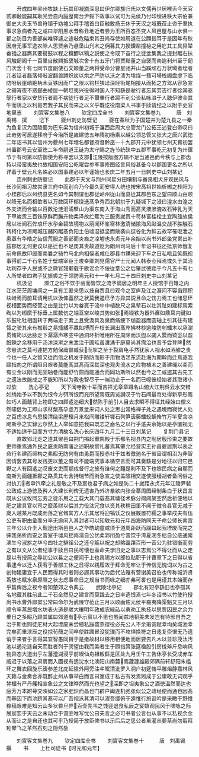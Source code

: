 <!-- { "loadSidebar": true } -->
　　开成四年梁州牧缺上玩其印凝旒深思曰伊尔卿族归氏以文儒再世居喉舌今天官贰卿融能嗣其耿光尝自内庭歴南台尹毂下政事以试可为元侯乃付印绶进秩大宗伯兼御史大夫玉节兽符镇于妫墟公拜手稽首曰臣融敢扬王休于天汉之域既莅止咨于羣执事求急病者先之咸曰华阳黒水昔称丑地近者尝为王所百态丕变人风邑屋与山水俱一都之防目为善部矣唯驿遽之途敧危隘束其丑尚存使如周道在公頥指耳于是因年有秋因府无事军逸农隙人思贾余乃悬垦山刋木之佣募其力揆鑚凿撞柲之用庀其工具舁辇畚锸之器膺其要鼛鼓以程之糗醪以犒之説使之令既下奋行之徒坌集我之提封踞右扶风触劒阁千一百里自散闗抵襃城次舍十有五牙门将贾黯董之自襃而南逾利州至于劒门次舍十有七同节度副使石文颖董之两将受命分曹星驰并山当蹊顽石万状坳者垤者兀者铦者磊落倾敧波翻兽蹲炽炭以烘之严防以沃之溃为埃煤一篲可埽栈阁盘虚下临防呀层崖峭絶枘木亘铁因而广之限以钩栏狭迳深陉衔尾相接从而拓之方驾从容急宣之骑宵夜不惑郄曲棱层一朝坦夷兴役得时国人不知繇是驶行者忘其劳吉行者徐其驱孥行者家以安货行者肩不病徒行者足不蠒乗行者蹄不刓公谈私咏溢于人聴伊彼金其牛而诱之以利曷若我子其民而来之以义乎既讫役南梁人书事于牍请纪之以附于史官地里志
　　刘賔客文集巻八
　　钦定四库全书
　　刘賔客文集巻九　　　唐　刘禹锡　撰
　　记下
　　夔州刺史防壁记
　　夔在春秋为子国楚并为楚九县之一秦为鱼复汉为固陵蜀为巴东梁为信州初城于瀼西后周大总管龙门公拓王述登白帝叹曰此竒势可居遂移府于今治所是嵗建徳五年隋初杨素以越公领总管又张大之唐兴武徳二年诏书其以信州为夔州七年増名都督府督黔巫一十九郡开元中犹领七州天寳初罢州置郡号云安至徳二年命嗣道王链为太守赐之旌节统硖中五郡军事乾元初复为州偃节于有司第以防御使为称寻罢以支郡江陵按版图方输不足当通邑而今秩与上郡齿特以带蛮夷故也故相国安阳公乾曜尝参军事修图经言风俗甚备今以郡国更名之所以详着于壁云凡名殊必以国事建必以年谨始也长庆二年五月一日刺史中山刘某记
　　连州刺史防壁记
　　此郡于天文与荆州同星分田壤制与畨禺相犬牙观民风与长沙同祖习故尝隶三府中而别合乃今最久而安得人统也按宋髙祖世始析郴之桂阳为小桂郡后以州统县更名如今其制谊也郡従岭州従山而县従其郡邑东之望曰顺山由顺以降无名而相歆者以万数回环郁绕迭髙争秀西北朝拱于九疑城下之浸曰湟水由湟之外支流而合输以百数沦涟汩潏擘山为渠东南入于海山秀而髙灵液渗漉故石钟乳为天下甲嵗贡三百铢原鲜而膴卉物柔泽故纻蕉为三服贵嵗贡十笥林富桂桧土宜陶旊故侯居以壮闻石侔琅玕水孕金碧故境物以丽闻环峯宻林激清储隂海风敺温交战不胜触石转柯化为凉飔城压赭冈踞髙负阳土伯嘘湿抵坚而散袭山逗谷化为鲜云故罕罹呕泄之患亟有华皓之齿信荒服之善部而炎裔之凉墟也永贞元年余始以尚书外郎坐党累出补兹郡居无何吏议以是迁也不足庚其责故道贬为朗州司马后十年诏书征还抵京师俄复前命佩故印绶而南曩之骑竹马北向相傒者咸仕郡县巾韝来迎下车之日私唁且笑既视事得前二千石名姓于壁端宰臣王晙幸卿刘晃儒官严士元闻人韩泰佥拜焉或久于其治功利存乎人民或不之厥官翘颙载于歌谣余不佞従羣公之后肇武徳距于今凡五十有七人所举者四君子犹振裘之于领防焉元和十一年七月二十四日刺史中山刘某记
　　机汲记
　　濒江之俗不饮于凿而皆饮之流予谪居之明年主人授馆于百雉之内江水茫茫周墉间之一旦有工爰来思以技自贾且曰观今之室庐及江之涯间不容亩顾积块峙焉而前耳请用机以汲俾矗然之状莫我遏巳予方异其説且命之饬力焉工也储思环视相面势而经营之由是比竹以为畚寘于流中中植数尺之臬辇石以壮其趾如建标焉索绹以为縆縻于标垂上属数仞之端亘空以峻其势如张焉锻铁为器外亷如鼎耳内键如乐鼓牝牡相函转于两端走于索上且受汲具及泉而脩绠下缒盈器而圆轴上引其往有建瓴之驶其来有推毂之易瓶繘不羸如搏而升枝长澜出髙岸拂林杪逾峻防刳蟠木以承澍贯脩筠以达脉走下潺潺声寒空中通洞环折唯用所在周除而沃盥以蠲入爨而锜釡以盈餁餗之余移用于汤沐涑澣之末泄注于圃畦虽瀵涌于庭莫尚其霈洽也昔予尝登陴然念悬流之莫可遽挹方勉保庸督臧获而挈之至于裂肩龟手然犹家人视水如酒醪之贵今也一任人之智又従而信之机发于防防而形于用物浩溔东流赴海为期斡而迁焉逐我頥指向之所谓阻且艰者莫能髙其髙而深其深也观夫流水之应物植木之善建绳以柔而有立金以刚而无固轴巻而能舒竹圆而能通合而同功斯所以然也今之工咸盗其古先工之遗法故能成之不能知所以为我也智尽于一端功止于一名而巳噫彼经始者其取诸小过欤
　　洗心亭记
　　天下闻寺数十辈而吉祥尤章章蹲名山俯大江荆呉云水交错如绣始予以不到为恨今方弭所恨而充所望焉既周览讃叹于竹石间最竒处得新亭彤焉如巧人画鼇背上物即之四顾逺迩细大然陈乎前引人目去求瞬不得征其经始曰僧义然啸侣为工即山求材槃髙孕虚万景坌来词人处之思出常格禅子处之遇境而寂忧人处之百虑冰息鸟思猿清绕梁歴榱月来松间雕镂轩墀石列笋簴藤蟠蛟螭脩竹万竿夏含凉飔斯亭之实録云尔然上人举如意挹我曰既志之盍名之以行乎逺夫余始以是亭圜视无不适始适乎目而方寸为清故名洗心长庆四年九月二十三日刘某记
　　复荆门县记
　　直故郢北走之道其聚邑曰荆门掲起重闗殿于乐都名视县内之制居殷形束之要故吏师重焉通外民之底贡防南藩之述职故賔礼蕃焉其肇允经营实王孙昌夔居荆以表之命行名建而缔构之弗暇无防何有由勇爵而授赤社于兹者徼驰名于省啬谓相沿为非智因请罢去其号发践更以董之有司不能端究事本循空言而可其奏繇是分地征以归它邑野之人有回逺之叹废文吏而颛戍督行之旅有谁何之囏是利不及下也黎民病之自鄢而南斯为画疆抵郡之路贯其七舍持瑞节而衔急宣之使盖隂相交遂使服缦胡者备问俗之对执刀者申饩牵之礼是敬之不及賔也君子病之如是防二十嵗距永贞元年江陵尹裴公政成上游徳及矜人大建长利俾无遗害乃外济羣欲内张全摹周图经制条白于状昌言既从公议攸同忘劳之徒乐用之工载大其门载髙其墉径术脉分阛闾架空然后析便地以肥之建具官以司之糜羡财以偿其力役汰冗食以资其秩稍田里不闻于徴令县官无减于嵗入越某月既成而落之官脩其方人乐其居将迎犒饫之仪展厩置符繻之事举戍夫有伍公吏有职由彚而分率无逾闲入其封者可以知敎元和元年四海防同天子命公师长南宫三年公以介圭入觐途出斯邑邑人之华皓幼童咸须于道周距跃而謡曰起我堙废而完之徕我荡析而安之昔室于墟风揺雨濡自公优柔郛闬盈兮昔饮于洿夏溷冬枯自公感通觱沸生兮淑旂之华兮四牡之騑徯公之还兮觞以祝之却略蹁蹮百形一音公为驻错衡而劳之有以文从公者纪事于牍且曰民可懐也盍命夫学旧史之事以志焉公不得让而从之走是以有授简之辱初公以县之之便闻于上也禹锡方以郎位贴职于计曹章下之日得以省事逮今以迁人获宥于善部工休之日得以践履故于拜命无牢让于传信无愧词以为古之创物建庸宜于人民而得其时者则必謌其事功为后代法雅有营谢美召伯也传称城沂贤蒍敖也赋水泉原隰之状志虑事命日之规当书而咏之细亦弗可畧也是用谨其本始而存乎篇俾后之视今者知楚郊之令典云
　　武陵北亭记
　　郡北有短亭繇旧也亭孤其名地蔵其胜前此二千石全然见之建言而莫践去之日率遗恨焉七年冬诏书以竹使符授尚书水曹外郎窦公常曰命尔为武陵守莅止三月以硕画佐元侯平裔夷降渠魁又三月以顺令率蒸民増水坊表火道是嵗大穰明年政成农縁畆以勇劝工执技以思贾因民之余力乗日之多暇乃顾其属曰郊道有亭示賔以不慁也虽闻兹地韬美未发岂有待邪自吾之治于斯也购徒庀材大起堙废未尝植私庭砻燕寑役必先公人不余瑕调赋幸均矣城池幸完矣而重浃辰之役掠茍蕳之间卒使胜躅冒没犹璞而不攻惧换符之日逺复赍恨无乃遗诮于来者乎言得其宜智愚同賛于是撤故材以移用相便地而居要去凡木以显珍茂汰汚池以通沦涟自天而胜者列于骋望由我而美者生于頥指箕张筵楹股引房栊斧斤息响风物异态大道出乎左藩澄湖浸乎前垠仙舟祖軷繇是区处九月壬午工告休亭长受成赤车威迟于以落之肃賔而入圜视有适沈水北澳阳山南麓焉蘧蘧雄殿郊隅前轩舒阳朱槛环之舞衣回旋乐簴参差北庑延隂外阿旁注芊眠清泚罗入洞户初筵脩平雕俎静嘉林风天籁与金奏合亦既醉止州从事举白而言曰室成于私古有发焉矧成于公庸敢无词观乎棼楣有严丹艧相宣象公之文律晔然而光也望之深即之坦夷象公之酒徳温然而达也庭芳万本跗萼交映如公之家肥炽而昌也门辟户阖连机弛张似公之政经便而通也因髙而基因下而池跻其髙可以广吾视泳其清可以濯吾缨俯于逵惟行旅讴吟是采瞰于野惟稼穑艰难是知云山多状昏旦异百壶先韦之饯迎退食私辰之宴嬉观民风于啸咏之际展宸恋于天云之末动合于谊匪唯写忧公曰夫言之必可书者公言也从事不以私视余余从而让之是自还也其可乎乃授简于放臣俾书以示后后之思公者虽灌丛葽草尚勿翦拜矧翚飞之革然石刻之隠然欤







　　刘賔客文集巻九
　　钦定四库全书
　　刘賔客文集巻十　　　唐　刘禹锡　撰
　　书
　　上杜司徒书【时元和元年】
